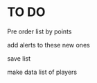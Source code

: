 TO DO
======

Pre order list by points






add alerts to these new ones

save list

make data list of players
